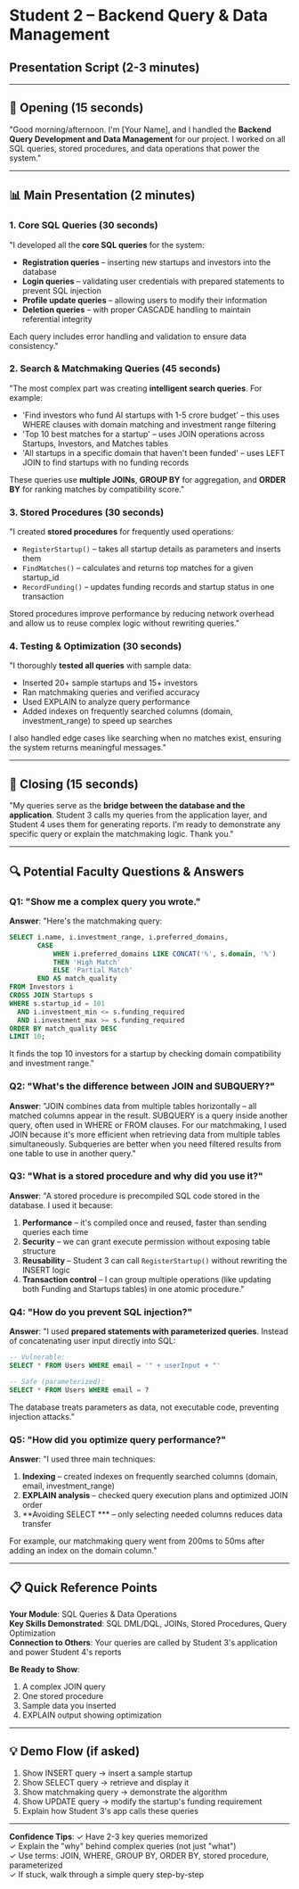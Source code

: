 # Student 2 – Backend Query & Data Management
## Presentation Script (2-3 minutes)

---

## 🎤 Opening (15 seconds)

"Good morning/afternoon. I'm [Your Name], and I handled the **Backend Query Development and Data Management** for our project. I worked on all SQL queries, stored procedures, and data operations that power the system."

---

## 📊 Main Presentation (2 minutes)

### 1. Core SQL Queries (30 seconds)

"I developed all the **core SQL queries** for the system:

- **Registration queries** – inserting new startups and investors into the database
- **Login queries** – validating user credentials with prepared statements to prevent SQL injection
- **Profile update queries** – allowing users to modify their information
- **Deletion queries** – with proper CASCADE handling to maintain referential integrity

Each query includes error handling and validation to ensure data consistency."

### 2. Search & Matchmaking Queries (45 seconds)

"The most complex part was creating **intelligent search queries**. For example:

- 'Find investors who fund AI startups with 1-5 crore budget' – this uses WHERE clauses with domain matching and investment range filtering
- 'Top 10 best matches for a startup' – uses JOIN operations across Startups, Investors, and Matches tables
- 'All startups in a specific domain that haven't been funded' – uses LEFT JOIN to find startups with no funding records

These queries use **multiple JOINs**, **GROUP BY** for aggregation, and **ORDER BY** for ranking matches by compatibility score."

### 3. Stored Procedures (30 seconds)

"I created **stored procedures** for frequently used operations:

- `RegisterStartup()` – takes all startup details as parameters and inserts them
- `FindMatches()` – calculates and returns top matches for a given startup_id
- `RecordFunding()` – updates funding records and startup status in one transaction

Stored procedures improve performance by reducing network overhead and allow us to reuse complex logic without rewriting queries."

### 4. Testing & Optimization (30 seconds)

"I thoroughly **tested all queries** with sample data:

- Inserted 20+ sample startups and 15+ investors
- Ran matchmaking queries and verified accuracy
- Used EXPLAIN to analyze query performance
- Added indexes on frequently searched columns (domain, investment_range) to speed up searches

I also handled edge cases like searching when no matches exist, ensuring the system returns meaningful messages."

---

## 🎯 Closing (15 seconds)

"My queries serve as the **bridge between the database and the application**. Student 3 calls my queries from the application layer, and Student 4 uses them for generating reports. I'm ready to demonstrate any specific query or explain the matchmaking logic. Thank you."

---

## 🔍 Potential Faculty Questions & Answers

### Q1: "Show me a complex query you wrote."

**Answer**: "Here's the matchmaking query:
```sql
SELECT i.name, i.investment_range, i.preferred_domains,
       CASE 
           WHEN i.preferred_domains LIKE CONCAT('%', s.domain, '%') 
           THEN 'High Match' 
           ELSE 'Partial Match' 
       END AS match_quality
FROM Investors i
CROSS JOIN Startups s
WHERE s.startup_id = 101
  AND i.investment_min <= s.funding_required 
  AND i.investment_max >= s.funding_required
ORDER BY match_quality DESC
LIMIT 10;
```
It finds the top 10 investors for a startup by checking domain compatibility and investment range."

### Q2: "What's the difference between JOIN and SUBQUERY?"

**Answer**: "JOIN combines data from multiple tables horizontally – all matched columns appear in the result. SUBQUERY is a query inside another query, often used in WHERE or FROM clauses. For our matchmaking, I used JOIN because it's more efficient when retrieving data from multiple tables simultaneously. Subqueries are better when you need filtered results from one table to use in another query."

### Q3: "What is a stored procedure and why did you use it?"

**Answer**: "A stored procedure is precompiled SQL code stored in the database. I used it because:
1. **Performance** – it's compiled once and reused, faster than sending queries each time
2. **Security** – we can grant execute permission without exposing table structure
3. **Reusability** – Student 3 can call `RegisterStartup()` without rewriting the INSERT logic
4. **Transaction control** – I can group multiple operations (like updating both Funding and Startups tables) in one atomic procedure."

### Q4: "How do you prevent SQL injection?"

**Answer**: "I used **prepared statements with parameterized queries**. Instead of concatenating user input directly into SQL:
```sql
-- Vulnerable:
SELECT * FROM Users WHERE email = '" + userInput + "'

-- Safe (parameterized):
SELECT * FROM Users WHERE email = ?
```
The database treats parameters as data, not executable code, preventing injection attacks."

### Q5: "How did you optimize query performance?"

**Answer**: "I used three main techniques:
1. **Indexing** – created indexes on frequently searched columns (domain, email, investment_range)
2. **EXPLAIN analysis** – checked query execution plans and optimized JOIN order
3. **Avoiding SELECT *** – only selecting needed columns reduces data transfer

For example, our matchmaking query went from 200ms to 50ms after adding an index on the domain column."

---

## 📋 Quick Reference Points

**Your Module**: SQL Queries & Data Operations  
**Key Skills Demonstrated**: SQL DML/DQL, JOINs, Stored Procedures, Query Optimization  
**Connection to Others**: Your queries are called by Student 3's application and power Student 4's reports

**Be Ready to Show**:
1. A complex JOIN query
2. One stored procedure
3. Sample data you inserted
4. EXPLAIN output showing optimization

---

## 💡 Demo Flow (if asked)

1. Show INSERT query → insert a sample startup
2. Show SELECT query → retrieve and display it
3. Show matchmaking query → demonstrate the algorithm
4. Show UPDATE query → modify the startup's funding requirement
5. Explain how Student 3's app calls these queries

---

**Confidence Tips**:
✓ Have 2-3 key queries memorized  
✓ Explain the "why" behind complex queries (not just "what")  
✓ Use terms: JOIN, WHERE, GROUP BY, ORDER BY, stored procedure, parameterized  
✓ If stuck, walk through a simple query step-by-step

